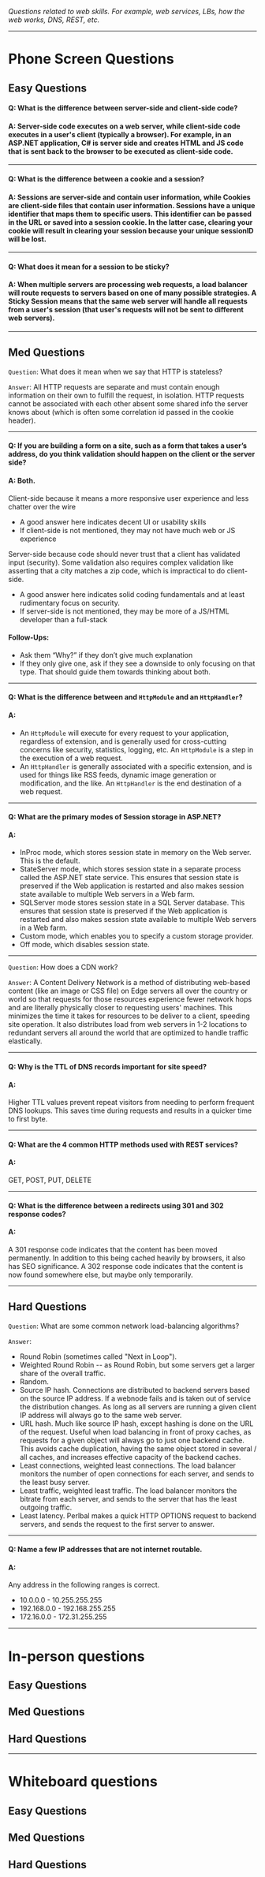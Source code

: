*Questions related to web skills.  For example, web services, LBs, how the web works, DNS, REST, etc.*

---

# Phone Screen Questions

## Easy Questions

#### Q: What is the difference between server-side and client-side code?

#### A: Server-side code executes on a web server, while client-side code executes in a user's client (typically a browser).  For example, in an ASP.NET application, C# is server side and creates HTML and JS code that is sent back to the browser to be executed as client-side code.

---

#### Q: What is the difference between a cookie and a session?

#### A: Sessions are server-side and contain user information, while Cookies are client-side files that contain user information. Sessions have a unique identifier that maps them to specific users. This identifier can be passed in the URL or saved into a session cookie.  In the latter case, clearing your cookie will result in clearing your session because your unique sessionID will be lost.

---

#### Q: What does it mean for a session to be sticky?

#### A: When multiple servers are processing web requests, a load balancer will route requests to servers based on one of many possible strategies.  A Sticky Session means that the same web server will handle all requests from a user's session (that user's requests will not be sent to different web servers).

---

## Med Questions

`Question`: What does it mean when we say that HTTP is stateless?

`Answer`: All HTTP requests are separate and must contain enough information on their own to fulfill the request, in isolation.  HTTP requests cannot be associated with each other absent some shared info the server knows about (which is often some correlation id passed in the cookie header).

---

#### Q: If you are building a form on a site, such as a form that takes a user’s address, do you think validation should happen on the client or the server side?

#### A: Both.

Client-side because it means a more responsive user experience and less chatter over the wire
* A good answer here indicates decent UI or usability skills
* If client-side is not mentioned, they may not have much web or JS experience

Server-side because code should never trust that a client has validated input (security).  Some validation also requires complex validation like asserting that a city matches a zip code, which is impractical to do client-side.
* A good answer here indicates solid coding fundamentals and at least rudimentary focus on security.
* If server-side is not mentioned, they may be more of a JS/HTML developer than a full-stack

#### Follow-Ups:
* Ask them “Why?” if they don’t give much explanation
* If they only give one, ask if they see a downside to only focusing on that type.  That should guide them towards thinking about both.

---

#### Q: What is the difference between and `HttpModule` and an `HttpHandler`?

#### A: 
* An `HttpModule` will execute for every request to your application, regardless of extension, and is generally used for cross-cutting concerns like security, statistics, logging, etc.  An `HttpModule` is a step in the execution of a web request.
* An `HttpHandler` is generally associated with a specific extension, and is used for things like RSS feeds, dynamic image generation or modification, and the like.  An `HttpHandler` is the end destination of a web request.

---

#### Q: What are the primary modes of Session storage in ASP.NET?

#### A:
* InProc mode, which stores session state in memory on the Web server. This is the default.
* StateServer mode, which stores session state in a separate process called the ASP.NET state service. This ensures that session state is preserved if the Web application is restarted and also makes session state available to multiple Web servers in a Web farm.
* SQLServer mode stores session state in a SQL Server database. This ensures that session state is preserved if the Web application is restarted and also makes session state available to multiple Web servers in a Web farm.
* Custom mode, which enables you to specify a custom storage provider.
* Off mode, which disables session state.

---

`Question`: How does a CDN work?

`Answer`: A Content Delivery Network is a method of distributing web-based content (like an image or CSS file) on Edge servers all over the country or world so that requests for those resources experience fewer network hops and are literally physically closer to requesting users' machines.  This minimizes the time it takes for resources to be deliver to a client, speeding site operation.  It also distributes load from web servers in 1-2 locations to redundant servers all around the world that are optimized to handle traffic elastically.

---

#### Q: Why is the TTL of DNS records important for site speed?

#### A: 
Higher TTL values prevent repeat visitors from needing to perform frequent DNS lookups.  This saves time during requests and results in a quicker time to first byte.

---

#### Q: What are the 4 common HTTP methods used with REST services?

#### A:
GET, POST, PUT, DELETE

---

#### Q: What is the difference between a redirects using 301 and 302 response codes?

#### A:
A 301 response code indicates that the content has been moved permanently.  In addition to this being cached heavily by browsers, it also has SEO significance.  A 302 response code indicates that the content is now found somewhere else, but maybe only temporarily.

---

## Hard Questions

`Question`: What are some common network load-balancing algorithms?

`Answer`:

* Round Robin (sometimes called "Next in Loop").
* Weighted Round Robin -- as Round Robin, but some servers get a larger share of the overall traffic.
* Random.
* Source IP hash. Connections are distributed to backend servers based on the source IP address. If a webnode fails and is taken out of service the distribution changes. As long as all servers are running a given client IP address will always go to the same web server.
* URL hash. Much like source IP hash, except hashing is done on the URL of the request. Useful when load balancing in front of proxy caches, as requests for a given object will always go to just one backend cache. This avoids cache duplication, having the same object stored in several / all caches, and increases effective capacity of the backend caches.
* Least connections, weighted least connections. The load balancer monitors the number of open connections for each server, and sends to the least busy server.
* Least traffic, weighted least traffic. The load balancer monitors the bitrate from each server, and sends to the server that has the least outgoing traffic.
* Least latency. Perlbal makes a quick HTTP OPTIONS request to backend servers, and sends the request to the first server to answer.

---

#### Q: Name a few IP addresses that are not internet routable.

#### A:
Any address in the following ranges is correct.
* 10.0.0.0 - 10.255.255.255
* 192.168.0.0 - 192.168.255.255
* 172.16.0.0 - 172.31.255.255


---

# In-person questions

## Easy Questions

## Med Questions

## Hard Questions

---

# Whiteboard questions

## Easy Questions

## Med Questions

## Hard Questions